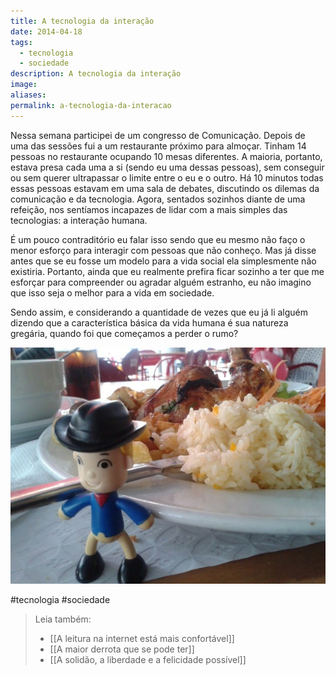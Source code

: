 ```yaml
---
title: A tecnologia da interação
date: 2014-04-18
tags:
  - tecnologia
  - sociedade
description: A tecnologia da interação
image: 
aliases:
permalink: a-tecnologia-da-interacao
---
```

Nessa semana participei de um congresso de Comunicação. Depois de uma das sessões fui a um restaurante próximo para almoçar. Tinham 14 pessoas no restaurante ocupando 10 mesas diferentes. A maioria, portanto, estava presa cada uma a si (sendo eu uma dessas pessoas), sem conseguir ou sem querer ultrapassar o limite entre o eu e o outro. Há 10 minutos todas essas pessoas estavam em uma sala de debates, discutindo os dilemas da comunicação e da tecnologia. Agora, sentados sozinhos diante de uma refeição, nos sentíamos incapazes de lidar com a mais simples das tecnologias: a interação humana.

É um pouco contraditório eu falar isso sendo que eu mesmo não faço o menor esforço para interagir com pessoas que não conheço. Mas já disse antes que se eu fosse um modelo para a vida social ela simplesmente não existiria. Portanto, ainda que eu realmente prefira ficar sozinho a ter que me esforçar para compreender ou agradar alguém estranho, eu não imagino que isso seja o melhor para a vida em sociedade.

Sendo assim, e considerando a quantidade de vezes que eu já li alguém dizendo que a característica básica da vida humana é sua natureza gregária, quando foi que começamos a perder o rumo?

<img src="/assets/img/a-tecnologia-da-interação-medium.jpg">

#tecnologia #sociedade

> Leia também:
> - [[A leitura na internet está mais confortável]]
> - [[A maior derrota que se pode ter]]
> - [[A solidão, a liberdade e a felicidade possível]]

